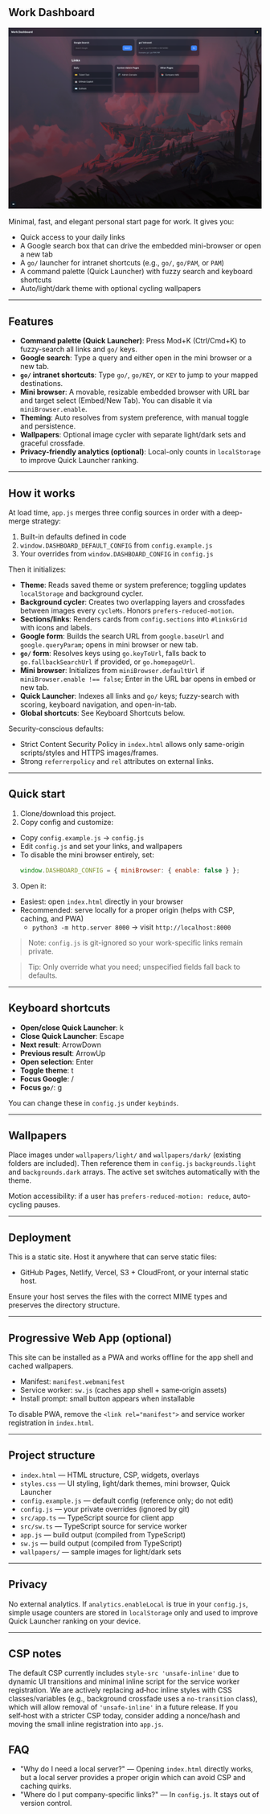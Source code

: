 #
## Work Dashboard

![Preview](./preview.png)

Minimal, fast, and elegant personal start page for work. It gives you:

- Quick access to your daily links
- A Google search box that can drive the embedded mini-browser or open a new tab
- A `go/` launcher for intranet shortcuts (e.g., `go/`, `go/PAM`, or `PAM`)
- A command palette (Quick Launcher) with fuzzy search and keyboard shortcuts
- Auto/light/dark theme with optional cycling wallpapers

---

## Features

- **Command palette (Quick Launcher)**: Press Mod+K (Ctrl/Cmd+K) to fuzzy-search all links and `go/` keys.
- **Google search**: Type a query and either open in the mini browser or a new tab.
- **`go/` intranet shortcuts**: Type `go/`, `go/KEY`, or `KEY` to jump to your mapped destinations.
- **Mini browser**: A movable, resizable embedded browser with URL bar and target select (Embed/New Tab). You can disable it via `miniBrowser.enable`.
- **Theming**: Auto resolves from system preference, with manual toggle and persistence.
- **Wallpapers**: Optional image cycler with separate light/dark sets and graceful crossfade.
- **Privacy-friendly analytics (optional)**: Local-only counts in `localStorage` to improve Quick Launcher ranking.

---

## How it works

At load time, `app.js` merges three config sources in order with a deep-merge strategy:
1. Built-in defaults defined in code
2. `window.DASHBOARD_DEFAULT_CONFIG` from `config.example.js`
3. Your overrides from `window.DASHBOARD_CONFIG` in `config.js`

Then it initializes:

- **Theme**: Reads saved theme or system preference; toggling updates `localStorage` and background cycler.
- **Background cycler**: Creates two overlapping layers and crossfades between images every `cycleMs`. Honors `prefers-reduced-motion`.
- **Sections/links**: Renders cards from `config.sections` into `#linksGrid` with icons and labels.
- **Google form**: Builds the search URL from `google.baseUrl` and `google.queryParam`; opens in mini browser or new tab.
- **`go/` form**: Resolves keys using `go.keyToUrl`, falls back to `go.fallbackSearchUrl` if provided, or `go.homepageUrl`.
- **Mini browser**: Initializes from `miniBrowser.defaultUrl` if `miniBrowser.enable !== false`; Enter in the URL bar opens in embed or new tab.
- **Quick Launcher**: Indexes all links and `go/` keys; fuzzy-search with scoring, keyboard navigation, and open-in-tab.
- **Global shortcuts**: See Keyboard Shortcuts below.

Security-conscious defaults:
- Strict Content Security Policy in `index.html` allows only same-origin scripts/styles and HTTPS images/frames.
- Strong `referrerpolicy` and `rel` attributes on external links.

---

## Quick start

1. Clone/download this project.
2. Copy config and customize:
  - Copy `config.example.js` → `config.js`
  - Edit `config.js` and set your links, and wallpapers
  - To disable the mini browser entirely, set:
    ```js
    window.DASHBOARD_CONFIG = { miniBrowser: { enable: false } };
    ```
3. Open it:
  - Easiest: open `index.html` directly in your browser
  - Recommended: serve locally for a proper origin (helps with CSP, caching, and PWA)
    - `python3 -m http.server 8000` → visit `http://localhost:8000`

> Note: `config.js` is git-ignored so your work-specific links remain private.

> Tip: Only override what you need; unspecified fields fall back to defaults.

---

## Keyboard shortcuts

- **Open/close Quick Launcher**: k
- **Close Quick Launcher**: Escape
- **Next result**: ArrowDown
- **Previous result**: ArrowUp
- **Open selection**: Enter
- **Toggle theme**: t
- **Focus Google**: /
- **Focus `go/`**: g

You can change these in `config.js` under `keybinds`.

---

## Wallpapers

Place images under `wallpapers/light/` and `wallpapers/dark/` (existing folders are included). Then reference them in `config.js` `backgrounds.light` and `backgrounds.dark` arrays. The active set switches automatically with the theme.

Motion accessibility: if a user has `prefers-reduced-motion: reduce`, auto-cycling pauses.

---

## Deployment

This is a static site. Host it anywhere that can serve static files:
- GitHub Pages, Netlify, Vercel, S3 + CloudFront, or your internal static host.

Ensure your host serves the files with the correct MIME types and preserves the directory structure.

---

## Progressive Web App (optional)

This site can be installed as a PWA and works offline for the app shell and cached wallpapers.

- Manifest: `manifest.webmanifest`
- Service worker: `sw.js` (caches app shell + same‑origin assets)
- Install prompt: small button appears when installable

To disable PWA, remove the `<link rel="manifest">` and service worker registration in `index.html`.

---

## Project structure

- `index.html` — HTML structure, CSP, widgets, overlays
- `styles.css` — UI styling, light/dark themes, mini browser, Quick Launcher
- `config.example.js` — default config (reference only; do not edit)
- `config.js` — your private overrides (ignored by git)
- `src/app.ts` — TypeScript source for client app
- `src/sw.ts` — TypeScript source for service worker
- `app.js` — build output (compiled from TypeScript)
- `sw.js` — build output (compiled from TypeScript)
- `wallpapers/` — sample images for light/dark sets

---

## Privacy

No external analytics. If `analytics.enableLocal` is true in your `config.js`, simple usage counters are stored in `localStorage` only and used to improve Quick Launcher ranking on your device.

---

## CSP notes

The default CSP currently includes `style-src 'unsafe-inline'` due to dynamic UI transitions and minimal inline script for the service worker registration. We are actively replacing ad‑hoc inline styles with CSS classes/variables (e.g., background crossfade uses a `no-transition` class), which will allow removal of `'unsafe-inline'` in a future release. If you self‑host with a stricter CSP today, consider adding a nonce/hash and moving the small inline registration into `app.js`.


## FAQ

- "Why do I need a local server?" — Opening `index.html` directly works, but a local server provides a proper origin which can avoid CSP and caching quirks.
- "Where do I put company-specific links?" — In `config.js`. It stays out of version control.

